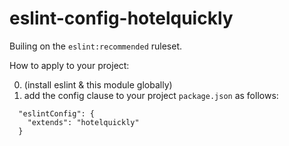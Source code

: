 # eslint-config-hotelquickly

Builing on the `eslint:recommended` ruleset.

How to apply to your project:

0. (install eslint & this module globally)
2. add the config clause to your project `package.json` as follows:

```
  "eslintConfig": {
    "extends": "hotelquickly"
  }
```
